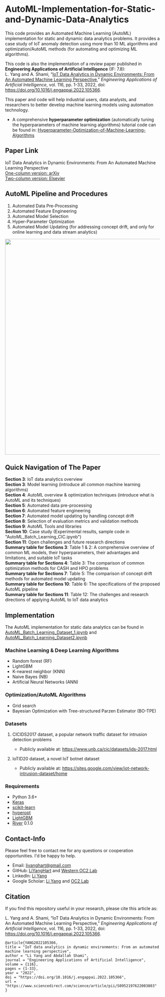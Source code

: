 # AutoML-Implementation-for-Static-and-Dynamic-Data-Analytics

This code provides an Automated Machine Learning (AutoML) implementation for static and dynamic data analytics problems. It provides a case study of IoT anomaly detection using more than 10 ML algorithms and optimization/AutoML methods (for automating and optimizing ML algorithms). 

This code is also the implementation of a review paper published in **Engineering Applications of Artificial Intelligence** (IF: 7.8):  
L. Yang and A. Shami, “[IoT Data Analytics in Dynamic Environments: From An Automated Machine Learning Perspective](https://arxiv.org/pdf/2209.08018.pdf),” *Engineering Applications of Artificial Intelligence*, vol. 116, pp. 1-33, 2022, doi: https://doi.org/10.1016/j.engappai.2022.105366.  

This paper and code will help industrial users, data analysts, and researchers to better develop machine learning models using automation technology.

- A comprehensive **hyperparameter optimization** (automatically tuning the hyperparameters of machine learning algorithms) tutorial code can be found in: [Hyperparameter-Optimization-of-Machine-Learning-Algorithms](https://github.com/LiYangHart/Hyperparameter-Optimization-of-Machine-Learning-Algorithms)

## Paper Link
IoT Data Analytics in Dynamic Environments: From An Automated Machine Learning Perspective  
[One-column version: arXiv](https://arxiv.org/pdf/2209.08018.pdf)  
[Two-column version: Elsevier](https://www.sciencedirect.com/science/article/pii/S0952197622003803)  

## AutoML Pipeline and Procedures
1. Automated Data Pre-Processing
2. Automated Feature Engineering
3. Automated Model Selection
4. Hyper-Parameter Optimization
5. Automated Model Updating (for addressing concept drift, and only for online learning and data stream analytics)

<p align="center">
<img src="https://github.com/Western-OC2-Lab/AutoML-Implementation-for-Static-and-Dynamic-Data-Analytics/blob/main/Figures/AutoML_Overview.jpg" width="700" />
</p>

## Quick Navigation of The Paper
**Section 3**: IoT data analytics overview  
**Section 3**: Model learning (introduce all common machine learning algorithms)  
**Section 4**: AutoML overview & optimization techniques (introduce what is AutoML and its techniques)  
**Section 5**: Automated data pre-processing  
**Section 6**: Automated feature engineering  
**Section 7**: Automated model updating by handling concept drift  
**Section 8**: Selection of evaluation metrics and validation methods  
**Section 9**: AutoML Tools and libraries  
**Section 10**: Case study (Experimental results, sample code in "AutoML_Batch_Learning_CIC.ipynb")  
**Section 11**: Open challenges and future research directions  
**Summary table for Sections 3**: Table 1 & 2:  A comprehensive overview of common ML models, their hyperparameters, their advantages and limitations, and suitable IoT tasks  
**Summary table for Sections 4**: Table 3:  The comparison of common optimization methods for CASH and HPO problems    
**Summary table for Sections 7**: Table 5:  The comparison of concept drift methods for automated model updating    
**Summary table for Sections 10**: Table 6:  The specifications of the proposed AutoML pipeline  
**Summary table for Sections 11**: Table 12:  The challenges and research directions of applying AutoML to IoT data analytics  

## Implementation
The AutoML implementation for static data analytics can be found in [AutoML_Batch_Learning_Dataset_1.ipynb](https://github.com/Western-OC2-Lab/AutoML-Implementation-for-Static-and-Dynamic-Data-Analytics/blob/main/AutoML_Batch_Learning_Dataset_1.ipynb) and [AutoML_Batch_Learning_Dataset2.ipynb](https://github.com/Western-OC2-Lab/AutoML-Implementation-for-Static-and-Dynamic-Data-Analytics/blob/main/AutoML_Batch_Learning_Dataset_2.ipynb)

### Machine Learning & Deep Learning Algorithms  
* Random forest (RF)
* LightGBM  
* K-nearest neighbor (KNN)  
* Naive Bayes (NB)  
* Artificial Neural Networks (ANN)

### Optimization/AutoML Algorithms  
* Grid search
* Bayesian Optimization with Tree-structured Parzen Estimator (BO-TPE)

### Datasets 
1. CICIDS2017 dataset, a popular network traffic dataset for intrusion detection problems
   * Publicly available at: https://www.unb.ca/cic/datasets/ids-2017.html  
   
2. IoTID20 dataset, a novel IoT botnet dataset
   * Publicly available at: https://sites.google.com/view/iot-network-intrusion-dataset/home

### Requirements  
* Python 3.6+ 
* [Keras](https://keras.io/) 
* [scikit-learn](https://scikit-learn.org/stable/)  
* [hyperopt](https://github.com/hyperopt/hyperopt)  
* [LightGBM](https://lightgbm.readthedocs.io/en/latest/)  
* [River](https://riverml.xyz/dev/) 0.1.0  

## Contact-Info
Please feel free to contact me for any questions or cooperation opportunities. I'd be happy to help.
* Email: [liyanghart@gmail.com](mailto:liyanghart@gmail.com)
* GitHub: [LiYangHart](https://github.com/LiYangHart) and [Western OC2 Lab](https://github.com/Western-OC2-Lab/)
* LinkedIn: [Li Yang](https://www.linkedin.com/in/li-yang-phd-65a190176/)  
* Google Scholar: [Li Yang](https://scholar.google.com.eg/citations?user=XEfM7bIAAAAJ&hl=en) and [OC2 Lab](https://scholar.google.com.eg/citations?user=oiebNboAAAAJ&hl=en)

## Citation
If you find this repository useful in your research, please cite this article as:  

L. Yang and A. Shami, “IoT Data Analytics in Dynamic Environments: From An Automated Machine Learning Perspective,” *Engineering Applications of Artificial Intelligence*, vol. 116, pp. 1-33, 2022, doi: https://doi.org/10.1016/j.engappai.2022.105366.  

```
@article{YANG2022105366,
title = "IoT data analytics in dynamic environments: From an automated machine learning perspective",
author = "Li Yang and Abdallah Shami",
journal = "Engineering Applications of Artificial Intelligence",
volume = {116},
pages = {1-33},
year = "2022",
doi = "https://doi.org/10.1016/j.engappai.2022.105366",
url = "https://www.sciencedirect.com/science/article/pii/S0952197622003803"
}
```

